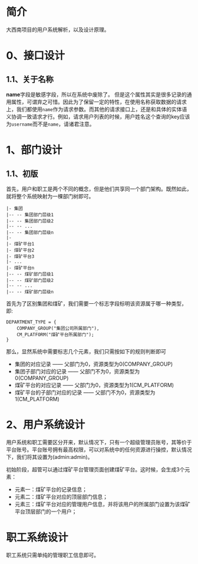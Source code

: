 # 简介
大西南项目的用户系统解析，以及设计原理。

# 0、接口设计
## 1.1、关于名称
**name**字段是敏感字段，所以在系统中废除了。
但是这个属性其实是很多记录的通用属性，可谓弃之可惜。因此为了保留一定的特性，在使用名称获取数据的请求上，我们都使用`name`作为请求参数。而其他的请求接口上，还是和具体的实体语义协调一致请求才行。例如，请求用户列表的时候，用户姓名这个查询的key应该为`username`而不是`name`，请诸君注意。

# 1、部门设计
## 1.1、初版
首先，用户和职工是两个不同的概念，但是他们共享同一个部门架构。既然如此，就将整个系统映射为一棵部门树即可。

``` 
|- 集团
|-- -- 集团部门层级1
|-- -- 集团部门层级2
|-- -- ...
|-- -- 集团部门层级n
|-
|- 煤矿平台1
|- 煤矿平台2
|- 煤矿平台3
|- ...
|- 煤矿平台n
|-- -- 煤矿部门层级1
|-- -- 煤矿部门层级2
|-- -- ...
|-- -- 煤矿部门层级n
```
首先为了区别集团和煤矿，我们需要一个标志字段标明该资源属于哪一种类型，即:
```
DEPARTMENT_TYPE = {
    COMPANY_GROUP("集团公司所属部门"),
    CM_PLATFORM("煤矿平台所属部门");
}
```

那么，显然系统中需要标志几个元素，我们只需按如下的规则判断即可

* 集团的对应记录 —— 父部门为0，资源类型为0(COMPANY_GROUP)
* 集团子部门对应的记录 —— 父部门不为0，资源类型为0(COMPANY_GROUP)
* 煤矿平台的对应记录 —— 父部门为0，资源类型为1(CM_PLATFORM)
* 煤矿平台的子部门对应的记录 —— 父部门不为0，资源类型为1(CM_PLATFORM)

# 2、用户系统设计
用户系统和职工需要区分开来，默认情况下，只有一个超级管理员账号，其等价于平台账号。平台账号拥有最高权限，可以对系统中的任何资源进行操控，默认情况下，我们将其设置为(admin:admin)。

初始阶段，超管可以通过煤矿平台管理页面创建煤矿平台。这时候，会生成3个元素：

* 元素一：煤矿平台的记录信息；
* 元素二：煤矿平台对应的顶层部门信息；
* 元素三：煤矿平台对应的管理用户信息，并将该用户的所属部门设置为该煤矿平台顶层部门的一个用户；

# 职工系统设计
职工系统只需单纯的管理职工信息即可。

